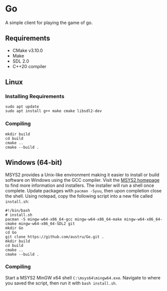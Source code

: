# Go

A simple client for playing the game of go.

## Requirements
- CMake v3.10.0
- Make
- SDL 2.0
- C++20 compiler

## Linux

### Installing Requirements
```
sudo apt update
sudo apt install g++ make cmake libsdl2-dev
```

### Compiling
```
mkdir build
cd build
cmake ..
cmake --build .
```

## Windows (64-bit)
MSYS2 provides a Unix-like environment making it easier to install or build software on Windows using the GCC compiler.
Visit the [MSYS2 homepage](https://www.msys2.org/) to find more information and installers.
The installer will run a shell once complete. Update packages with `pacman -Syuu`, then upon completion close the shell.
Using notepad, copy the following script into a new file called `install.sh`:
```
#!/bin/bash
# install.sh
pacman -S mingw-w64-x86_64-gcc mingw-w64-x86_64-make mingw-w64-x86_64-cmake mingw-w64-x86_64-SDL2 git
mkdir Go
cd Go
git clone https://github.com/austru/Go.git .
mkdir build
cd build
cmake ..
cmake --build .
```
### Compiling
Start a MSYS2 MinGW x64 shell `C:\msys64\mingw64.exe`.
Navigate to where you saved the script, then run it with `bash install.sh`.




